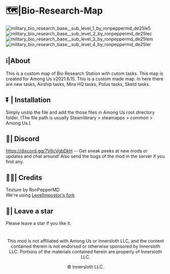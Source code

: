 # 🗺|Bio-Research-Map
![military_bio_research_base__sub_level_1_by_ronpeppermd_de25le5](https://user-images.githubusercontent.com/82299910/118365246-86330580-b5b9-11eb-918d-534643c9a30a.jpg)
![military_bio_research_base__sub_level_2_by_ronpeppermd_de25lec](https://user-images.githubusercontent.com/82299910/118365256-8f23d700-b5b9-11eb-873f-195fd535d913.jpg)
![military_bio_research_base__sub_level_3_by_ronpeppermd_de25lem](https://user-images.githubusercontent.com/82299910/118365267-93e88b00-b5b9-11eb-9678-9c3a59753945.jpg)
![military_bio_research_base__sub_level_4_by_ronpeppermd_de25ler](https://user-images.githubusercontent.com/82299910/118365274-99de6c00-b5b9-11eb-8684-fc47fd516543.jpg)
## **ℹ|About**

This is a custom map of Bio Research Station with cutom tasks. This map is created for Among Us v2021.6.15. This is a custom made map. In here there are new tasks, Airship tasks, Mira HQ tasks, Polus tasks, Skeld tasks.



## **⏬ | Installation**

Simply unzip the file and add the those files in Among Us root directory folder. (The file path is usually Steamlibrary > steamapps > common > Among Us.)



## **💬| Discord**

https://discord.gg/7V6cVgbDkH -- Get sneak peeks at new mods or updates and chat around!
Also send the bugs of the mod in the server if you find any.



## **🙏🏽| Credits**

Texture by RonPepperMD\
We're using [LevelImpostor's fork](https://github.com/Devs-Us/LevelImposter)

## **🌟| Leave a star**

Please leave a star if you like it.
#
<p align="center">This mod is not affiliated with Among Us or Innersloth LLC, and the content contained therein is not endorsed or otherwise sponsored by Innersloth LLC. Portions of the materials contained herein are property of Innersloth LLC.</p>
<p align="center">© Innersloth LLC.</p>
